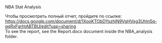 NBA Stat Analysis

Чтобы просмотреть полный отчет, пройдите по ссылке: https://docs.google.com/document/d/1XooKTObDYszhlN9VgHVsg3Uhln5q-qqRxFgrhtABTBU/edit?usp=sharing  
To see the report, see the Report.docx document inside the NBA_analysis folder.
